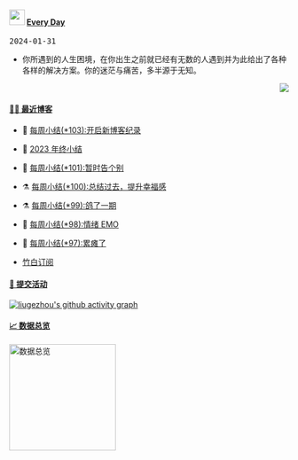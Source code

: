 <!--Start-->
 <h4> <img src="https://emojis.slackmojis.com/emojis/images/1621024394/39092/cat-roll.gif?1621024394" width="28" /> <a href="https://github.com/liugezhou/liugezhou/blob/master/quotations.md"> Every Day</a></h4>

<kbd>2024-01-31</kbd>

- 你所遇到的人生困境，在你出生之前就已经有无数的人遇到并为此给出了各种各样的解决方案。你的迷茫与痛苦，多半源于无知。  

<p align="right">
<img src="https://visitor-badge.glitch.me/badge?page_id=liugezhou.liugezhou" />
</p>
<!--End-->

#### [ 🧑‍💻 最近博客](https://blog.liugezhou.online)
<!-- 
<img align='right' src="https://wiki.eryajf.net/img/dengxia.gif" width="330" /> -->

<!-- BLOG-POST-LIST:START -->
- 🦆 [每周小结&lpar;*103&rpar;:开启新博客纪录](https://blog.liugezhou.online/202404-No103/) 

- 🧰 [2023 年终小结](https://blog.liugezhou.online/202401-No102/) 

- 🤩 [每周小结&lpar;*101&rpar;:暂时告个别](https://blog.liugezhou.online/202314-No101/) 

- ⚗️ [每周小结&lpar;*100&rpar;:总结过去，提升幸福感](https://blog.liugezhou.online/202313-No100/) 

- ⚗️ [每周小结&lpar;*99&rpar;:鸽了一期](https://blog.liugezhou.online/202310-No99/) 

- 🌊 [每周小结&lpar;*98&rpar;:情绪 EMO](https://blog.liugezhou.online/202309-No98/) 

- 🧰 [每周小结&lpar;*97&rpar;:累瘫了](https://blog.liugezhou.online/202308-No97/) 
<!-- BLOG-POST-LIST:END -->
- [竹白订阅](https://zhouzhou.zhubai.love)

<!-- #### [ ✨ 今日前端](https://day.liugezhou.online)
<image src="https://cdn.statically.io/gh/liugezhou/image@master/day/today.png" height="400px"/> -->

#### [ 🧐 提交活动]()

  [![liugezhou's github activity graph](https://github-readme-activity-graph.vercel.app/graph?username=liugezhou&bg_color=040109&color=3b9767&line=4c9e86&point=57d016&area=true&hide_border=true)](https://github.com/ashutosh00710/github-readme-activity-graph)

#### [ 📈 数据总览]()
<a href="https://github.com/liugezhou" target="_blank">
  <img alt="数据总览" src="https://denvercoder1-github-readme-stats.vercel.app/api/?username=liugezhou&show_icons=true&count_private=true&theme=react&hide_border=true&bg_color=1F222E&title_color=F85D7F&icon_color=F8D866" height="192px" />
</a>











































































































































































































































































